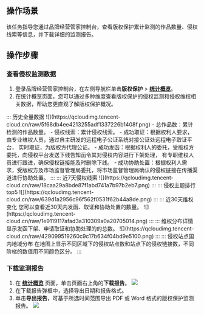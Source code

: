 ## 操作场景
该任务指导您通过品牌经营管家控制台，查看版权保护累计监测的作品数量、侵权线索等信息，并下载详细的监测报告。


## 操作步骤
### 查看侵权监测数据
1. 登录品牌经营管家控制台，在左侧导航栏单击**版权保护** > [**统计概览**](https://console.cloud.tencent.com/bma/copyright-b-home-page)。
2. 在统计概览页面，您可以通过多种维度查看版权保护的侵权监测和侵权维权相关数据，帮助您更直观了解版权保护概况。
<dx-tabs>
::: 历史全量数据
![](https://qcloudimg.tencent-cloud.cn/raw/5f68db4ee4213255adf1337226b1408f.png)
- 总作品数：累计检测的作品数量。
- 侵权线索：累计侵权线索。
- 成功取证：根据权利人要求，由专业维权人员，通过自主研发的远程电子公证系统对接公证处远程电子取证平台， 实时取证，为版权方代理公证。
- 成功发函：根据权利人的委托，受版权方委托，向侵权平台发送下线告知函令其对侵权内容进行下架处理， 有专职维权人员进行跟进，确保侵权链接能及时删除下线。
- 成功协助处置：根据权利人需求，受版权方及市场监督管理局委托，将市场监督管理局确认的侵权链接在传播渠道进行协助处置。
:::
::: 近7天侵权线索
![](https://qcloudimg.tencent-cloud.cn/raw/18caa29a8bde87f1abd741a7b97b2eb7.png)
:::
::: 侵权主题排行 top5
![](https://qcloudimg.tencent-cloud.cn/raw/639d1a2956c96f562f0531f62b44a8de.png)
:::
::: 近30天维权变化
您可以查看近30天内发函、取证和协助处置的数量。
![](https://qcloudimg.tencent-cloud.cn/raw/1e9119117afad3a310309a0a20705014.png)
:::
::: 维权分布详情
显示发函下架、申请取证和协助处理的的总数。
![](https://qcloudimg.tencent-cloud.cn/raw/429099519260c9c17b634f04bd9e5100.png)
:::
::: 侵权站点国内地域分布
在地图上显示不同区域下的侵权站点数和站点下的侵权链接数，不同阶梯的数值用不同颜色区分。
:::
</dx-tabs>



### 下载监测报告
1. 在 [**统计概览**](https://console.cloud.tencent.com/bma/copyright-b-home-page) 页面，单击页面右上角的**下载报告**。
![](https://qcloudimg.tencent-cloud.cn/raw/cf9c033d34b20767ca518775d55c33d0.png)
2. 在下载报告弹框中，选择导出日期和报告格式。
3. 单击**导出报告**，可基于所选时间范围导出 PDF 或 Word 格式的版权保护监测报告。
![](https://qcloudimg.tencent-cloud.cn/raw/d88dd126b3641c31b0981257ee543adb.png)
